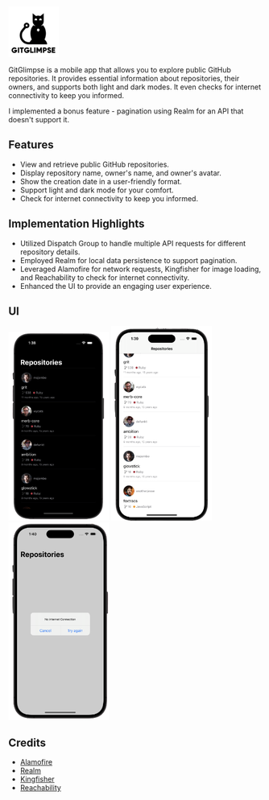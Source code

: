 <img src="logo.png" alt="GitHub Logo" width="100" />

GitGlimpse is a mobile app that allows you to explore public GitHub repositories. It provides essential information about repositories, their owners, and supports both light and dark modes. It even checks for internet connectivity to keep you informed. 

I implemented a bonus feature - pagination using Realm for an API that doesn't support it.

## Features

- View and retrieve public GitHub repositories.
- Display repository name, owner's name, and owner's avatar.
- Show the creation date in a user-friendly format.
- Support light and dark mode for your comfort.
- Check for internet connectivity to keep you informed.

## Implementation Highlights

- Utilized Dispatch Group to handle multiple API requests for different repository details.
- Employed Realm for local data persistence to support pagination.
- Leveraged Alamofire for network requests, Kingfisher for image loading, and Reachability to check for internet connectivity.
- Enhanced the UI to provide an engaging user experience.

## UI
<div style="display: inline-block;">
  <img src="darkMode.png" alt="Dark Mode" width="200" />
  <img src="lightMode.png" alt="Light Mode" width="200" />
  <img src="noInternet.png" alt="No Internet" width="200" />
</div>


## Credits

- [Alamofire](https://github.com/Alamofire/Alamofire)
- [Realm](https://realm.io/docs/swift/latest/)
- [Kingfisher](https://github.com/onevcat/Kingfisher)
- [Reachability](https://github.com/ashleymills/Reachability)

